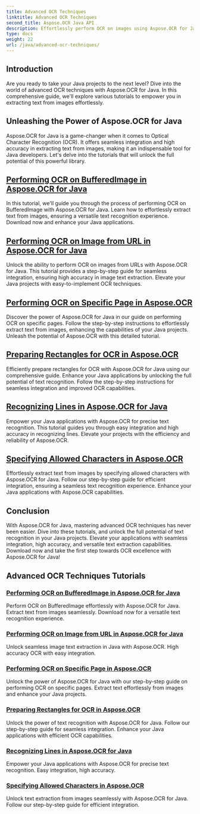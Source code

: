 ```yaml
---
title: Advanced OCR Techniques
linktitle: Advanced OCR Techniques
second_title: Aspose.OCR Java API
description: Effortlessly perform OCR on images using Aspose.OCR for Java. Extract text seamlessly with high accuracy. Enhance your Java projects with versatile text recognition.
type: docs
weight: 22
url: /java/advanced-ocr-techniques/
---
```

## Introduction

Are you ready to take your Java projects to the next level? Dive into the world of advanced OCR techniques with Aspose.OCR for Java. In this comprehensive guide, we'll explore various tutorials to empower you in extracting text from images effortlessly.

## Unleashing the Power of Aspose.OCR for Java

Aspose.OCR for Java is a game-changer when it comes to Optical Character Recognition (OCR). It offers seamless integration and high accuracy in extracting text from images, making it an indispensable tool for Java developers. Let's delve into the tutorials that will unlock the full potential of this powerful library.

## [Performing OCR on BufferedImage in Aspose.OCR for Java](./perform-ocr-buffered-image/)

In this tutorial, we'll guide you through the process of performing OCR on BufferedImage with Aspose.OCR for Java. Learn how to effortlessly extract text from images, ensuring a versatile text recognition experience. Download now and enhance your Java applications.

## [Performing OCR on Image from URL in Aspose.OCR for Java](./perform-ocr-image-from-url/)

Unlock the ability to perform OCR on images from URLs with Aspose.OCR for Java. This tutorial provides a step-by-step guide for seamless integration, ensuring high accuracy in image text extraction. Elevate your Java projects with easy-to-implement OCR techniques.

## [Performing OCR on Specific Page in Aspose.OCR](./perform-ocr-on-page/)

Discover the power of Aspose.OCR for Java in our guide on performing OCR on specific pages. Follow the step-by-step instructions to effortlessly extract text from images, enhancing the capabilities of your Java projects. Unleash the potential of Aspose.OCR with this detailed tutorial.

## [Preparing Rectangles for OCR in Aspose.OCR](./prepare-rectangles-for-ocr/)

Efficiently prepare rectangles for OCR with Aspose.OCR for Java using our comprehensive guide. Enhance your Java applications by unlocking the full potential of text recognition. Follow the step-by-step instructions for seamless integration and improved OCR capabilities.

## [Recognizing Lines in Aspose.OCR for Java](./recognize-lines/)

Empower your Java applications with Aspose.OCR for precise text recognition. This tutorial guides you through easy integration and high accuracy in recognizing lines. Elevate your projects with the efficiency and reliability of Aspose.OCR.

## [Specifying Allowed Characters in Aspose.OCR](./specify-allowed-characters/)

Effortlessly extract text from images by specifying allowed characters with Aspose.OCR for Java. Follow our step-by-step guide for efficient integration, ensuring a seamless text recognition experience. Enhance your Java applications with Aspose.OCR capabilities.

## Conclusion

With Aspose.OCR for Java, mastering advanced OCR techniques has never been easier. Dive into these tutorials, and unlock the full potential of text recognition in your Java projects. Elevate your applications with seamless integration, high accuracy, and versatile text extraction capabilities. Download now and take the first step towards OCR excellence with Aspose.OCR for Java!
## Advanced OCR Techniques Tutorials
### [Performing OCR on BufferedImage in Aspose.OCR for Java](./perform-ocr-buffered-image/)
Perform OCR on BufferedImage effortlessly with Aspose.OCR for Java. Extract text from images seamlessly. Download now for a versatile text recognition experience.
### [Performing OCR on Image from URL in Aspose.OCR for Java](./perform-ocr-image-from-url/)
Unlock seamless image text extraction in Java with Aspose.OCR. High accuracy OCR with easy integration.
### [Performing OCR on Specific Page in Aspose.OCR](./perform-ocr-on-page/)
Unlock the power of Aspose.OCR for Java with our step-by-step guide on performing OCR on specific pages. Extract text effortlessly from images and enhance your Java projects.
### [Preparing Rectangles for OCR in Aspose.OCR](./prepare-rectangles-for-ocr/)
Unlock the power of text recognition with Aspose.OCR for Java. Follow our step-by-step guide for seamless integration. Enhance your Java applications with efficient OCR capabilities.
### [Recognizing Lines in Aspose.OCR for Java](./recognize-lines/)
Empower your Java applications with Aspose.OCR for precise text recognition. Easy integration, high accuracy.
### [Specifying Allowed Characters in Aspose.OCR](./specify-allowed-characters/)
Unlock text extraction from images seamlessly with Aspose.OCR for Java. Follow our step-by-step guide for efficient integration.